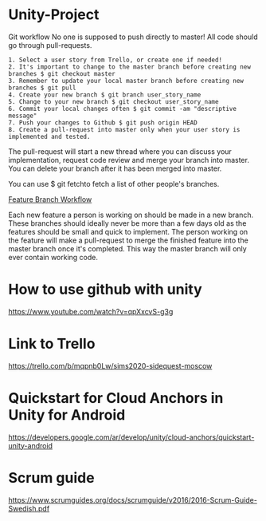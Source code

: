 # Unity-Project


Git workflow
No one is supposed to push directly to master! All code should go through pull-requests.

    1. Select a user story from Trello, or create one if needed! 
    2. It's important to change to the master branch before creating new branches $ git checkout master 
    3. Remember to update your local master branch before creating new branches $ git pull 
    4. Create your new branch $ git branch user_story_name 
    5. Change to your new branch $ git checkout user_story_name 
    6. Commit your local changes often $ git commit -am "descriptive message" 
    7. Push your changes to Github $ git push origin HEAD 
    8. Create a pull-request into master only when your user story is implemented and tested. 
    
The pull-request will start a new thread where you can discuss your implementation, request code review and merge your branch into master. You can delete your branch after it has been merged into master.

You can use $ git fetchto fetch a list of other people's branches.

[Feature Branch Workflow](https://www.atlassian.com/git/tutorials/comparing-workflows/feature-branch-workflow) 

Each new feature a person is working on should be made in a new branch. These branches should ideally never be more than a few days old as the features should be small and quick to implement. The person working on the feature will make a pull-request to merge the finished feature into the master branch once it's completed. This way the master branch will only ever contain working code.

# How to use github with unity

https://www.youtube.com/watch?v=qpXxcvS-g3g

# Link to Trello

https://trello.com/b/mqpnb0Lw/sims2020-sidequest-moscow


# Quickstart for Cloud Anchors in Unity for Android

https://developers.google.com/ar/develop/unity/cloud-anchors/quickstart-unity-android


# Scrum guide 

https://www.scrumguides.org/docs/scrumguide/v2016/2016-Scrum-Guide-Swedish.pdf





